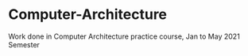 # Computer-Architecture
Work done in Computer Architecture practice course, Jan to May 2021 Semester
